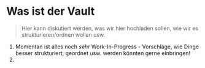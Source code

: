 
# Was ist der Vault


> Hier kann diskutiert werden, was wir hier hochladen sollen, wie wir es strukturieren/ordnen wollen usw.


1. Momentan ist alles noch *sehr* Work-In-Progress - Vorschläge, wie Dinge besser strukturiert, geordnet usw. werden könnten gerne einbringen!
2.